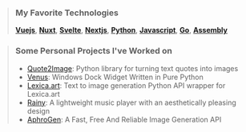 > ### My Favorite Technologies
> **[Vuejs](https://vuejs.org/)**, **[Nuxt](https://nuxtjs.org/)**, **[Svelte](https://svelte.dev/)**, **[Nextjs](https://nextjs.org/)**, **[Python](https://www.python.org/)**, **[Javascript](https://developer.mozilla.org/en-US/docs/Glossary/JavaScript)**, **[Go](https://golang.org/)**, **[Assembly](https://en.wikipedia.org/wiki/Assembly_language)**

> ### Some Personal Projects I've Worked on
> - [Quote2Image](https://github.com/NotCookey/Quote2Image): Python library for turning text quotes into images
> - [Venus](https://github.com/NotCookey/Venus): Windows Dock Widget Written in Pure Python
> - [Lexica.art](https://github.com/NotCookey/Lexica.art): Text to image generation Python API wrapper for Lexica.art
> - [Rainy](https://github.com/NotCookey/Rainy): A lightweight music player with an aesthetically pleasing design
> - [AphroGen](https://github.com/NotCookey/AphroGen): A Fast, Free And Reliable Image Generation API


